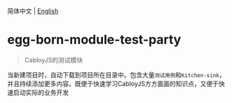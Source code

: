 简体中文 | [English](./README.en-US.md)

# egg-born-module-test-party

> CabloyJS的测试模块

当新建项目时，自动下载到项目所在目录中。包含大量`测试用例`和`Kitchen-sink`，并且持续添加更多内容。既便于快速学习CabloyJS方方面面的知识点，又便于快速启动实际的业务开发
